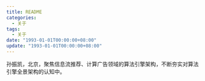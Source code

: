 ```yaml
---
title: README
categories:
  - 关于
tags:
  - 关于
date: "1993-01-01T00:00:00+08:00"
update: "1993-01-01T00:00:00+08:00"
---
```


孙振凯，北京，聚焦信息流推荐、计算广告领域的算法引擎架构，不断夯实对算法引擎全景架构的认知中。
